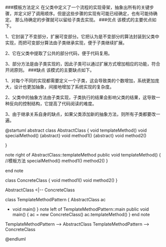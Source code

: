 ###模板方法定义
在父类中定义了一个流程的实现骨架，抽象出所有的关键步骤，并定义好了调用顺序。但是这些步骤的实现有可能已经确定，也有可能待确定。
那么待确定的步骤就可以留给子类去实现。
###优点
该模式的主要优点如下。

1、它封装了不变部分，扩展可变部分。它把认为是不变部分的算法封装到父类中实现，而把可变部分算法由子类继承实现，便于子类继续扩展。

2、它在父类中提取了公共的部分代码，便于代码复用。

3、部分方法是由子类实现的，因此子类可以通过扩展方式增加相应的功能，符合开闭原则。
###缺点
该模式的主要缺点如下。

1、对每个不同的实现都需要定义一个子类，这会导致类的个数增加，系统更加庞大，设计也更加抽象，间接地增加了系统实现的复杂度。

2、父类中的抽象方法由子类实现，子类执行的结果会影响父类的结果，这导致一种反向的控制结构，它提高了代码阅读的难度。

3、由于继承关系自身的缺点，如果父类添加新的抽象方法，则所有子类都要改一遍。

@startuml
abstract class AbstractClass {
    void templateMethod()
    void specialMethod()
    {abstract} void method1()
    {abstract} void method2()
    
}

note right of AbstractClass::templateMethod
public void templateMethod() { //模板方法
    specialMethod()
    method1()
    method2()
}

end note

class ConcreteClass {
void method1()
void method2()
}

AbstractClass <|-- ConcreteClass

class TemplateMethodPattern {
AbstractClass ac
+ void main()
}
note left of   TemplateMethodPattern::main
public  void main() {
  ac = new ConcreteClass()
  ac.templateMethod() 
}
end note

TemplateMethodPattern --> AbstractClass
TemplateMethodPattern --> ConcreteClass



@endluml